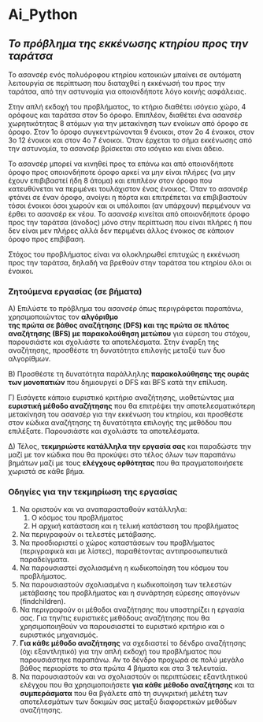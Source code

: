 # Ai_Python

## *Το πρόβλημα της εκκένωσης κτηρίου προς την ταράτσα*
Το  ασανσέρ  ενός  πολυόροφου  κτηρίου  κατοικιών  μπαίνει  σε  αυτόματη λειτουργία σε περίπτωση που διαταχθεί η εκκένωσή του προς την ταράτσα, από την αστυνομία για οποιονδήποτε λόγο κοινής ασφάλειας.  

Στην  απλή  εκδοχή  του  προβλήματος,  το   κτήριο  διαθέτει  ισόγειο  χώρο,   4 ορόφους  και  ταράτσα  στον  5ο  όροφο.  Επιπλέον,  διαθέτει  ένα  ασανσέρ 
χωρητικότητας 8 ατόμων  για την μετακίνηση των ενοίκων από όροφο σε όροφο. Στον 1ο όροφο συγκεντρώνονται 9 ένοικοι, στον 2ο 4 ένοικοι, στον 3ο 12 ένοικοι και στον 4ο 7 ένοικοι. Όταν έρχεται το σήμα εκκένωσης από την αστυνομία, το 
ασανσέρ βρίσκεται στο ισόγειο και είναι άδειο. 

Το ασανσέρ μπορεί να κινηθεί προς τα επάνω και από οποιονδήποτε όροφο προς οποιονδήποτε όροφο αρκεί να μην είναι πλήρες (να μην έχουν επιβιβαστεί ήδη  8  άτομα)  και  επιπλέον  στον  όροφο  που  κατευθύνεται  να  περιμένει τουλάχιστον ένας ένοικος. Όταν το ασανσέρ φτάνει σε έναν όροφο, ανοίγει η πόρτα  και  επιτρέπεται  να  επιβιβαστούν  τόσοι  ένοικοι  όσοι  χωρούν  και  οι υπόλοιποι (αν υπάρχουν) περιμένουν να έρθει το ασανσέρ εκ νέου. Το ασανσέρ κινείται  από  οποιονδήποτε  όροφο  προς  την  ταράτσα  (άνοδος)  μόνο  στην περίπτωση που είναι πλήρες ή που δεν είναι μεν πλήρες αλλά δεν περιμένει άλλος ένοικος σε κάποιον όροφο προς επιβίβαση.  

Στόχος  του  προβλήματος  είναι  να  ολοκληρωθεί  επιτυχώς  η  εκκένωση  προς  την  ταράτσα,  δηλαδή  να βρεθούν στην ταράτσα του κτηρίου όλοι οι ένοικοι.  

### **Ζητούμενα εργασίας (σε βήματα)** 

Α) Επιλύστε το πρόβλημα του ασανσέρ όπως περιγράφεται παραπάνω, χρησιμοποιώντας τον **αλγόριθμο**    
**της  πρώτα  σε  βάθος  αναζήτησης  (DFS)  και  της  πρώτα  σε  πλάτος  αναζήτησης  (ΒFS)  με παρακολούθηση μετώπου** για εύρεση του στόχου, παρουσιάστε και σχολιάστε τα αποτελέσματα. Στην έναρξη της αναζήτησης, προσθέστε τη δυνατότητα επιλογής μεταξύ των δυο αλγορίθμων.

Β)  Προσθέστε τη δυνατότητα παράλληλης **παρακολούθησης της ουράς των μονοπατιών** που δημιουργεί 
ο DFS και BFS κατά την επίλυση. 

Γ)  Εισάγετε κάποιο ευριστικό κριτήριο αναζήτησης, υιοθετώντας μια **ευριστική μέθοδο αναζήτησης** που 
θα επιτρέψει την αποτελεσματικότερη μετακίνηση του ασανσέρ για την εκκένωση του κτηρίου, και προσθέστε  στον  κώδικα  αναζήτησης  τη  δυνατότητα  επιλογής  της  μεθόδου  που  επιλέξατε. Παρουσιάστε και σχολιάστε τα αποτελέσματα. 

Δ) Τέλος,  **τεκμηριώστε  κατάλληλα  την  εργασία  σας**  και  παραδώστε  την  μαζί  με  τον  κώδικα  που  θα 
προκύψει  στο  τέλος  όλων  των  παραπάνω  βημάτων  μαζί  με  τους  **ελέγχους  ορθότητας**  που  θα πραγματοποιήσετε χωριστά σε κάθε βήμα.

### **Οδηγίες για την τεκμηρίωση της εργασίας**

1. Να οριστούν και να αναπαρασταθούν κατάλληλα: 
   1. Ο κόσμος του προβλήματος 
   1. Η αρχική κατάσταση και η τελική κατάσταση του προβλήματος 
1. Να περιγραφούν οι τελεστές μετάβασης. 
1. Να  προσδιοριστεί  ο  χώρος  καταστάσεων  του  προβλήματος  (περιγραφικά  και  με  λίστες), παραθέτοντας αντιπροσωπευτικά παραδείγματα. 
1. Να παρουσιαστεί σχολιασμένη η κωδικοποίηση του κόσμου του προβλήματος. 
1. Να παρουσιαστούν σχολιασμένα η κωδικοποίηση των τελεστών μετάβασης του προβλήματος και η συνάρτηση εύρεσης απογόνων (findchildren). 
1. Να περιγραφούν οι μέθοδοι αναζήτησης που υποστηρίζει η εργασία σας. Για την/τις ευριστικές μεθόδους  αναζήτησης  που  θα  χρησιμοποιηθούν  να  παρουσιαστεί  το  ευριστικό κριτήριο  και ο ευριστικός μηχανισμός. 
1. **Για κάθε μέθοδο αναζήτησης** να σχεδιαστεί το δένδρο αναζήτησης (όχι εξαντλητικό) για την απλή εκδοχή του προβλήματος που παρουσιάστηκε παραπάνω. Αν το δένδρο προχωρά σε πολύ μεγάλο βάθος περιορίστε το στα πρώτα 4 βήματα και στα 3 τελευταία. 
1. Να  παρουσιαστούν  και  να  σχολιαστούν  οι  περιπτώσεις  εξαντλητικού  ελέγχου  που  θα χρησιμοποιήσετε **για κάθε μέθοδο αναζήτησης** και τα **συμπεράσματα** που θα βγάλετε από τη συγκριτική  μελέτη  των  αποτελεσμάτων  των  δοκιμών  σας  μεταξύ  διαφορετικών  μεθόδων αναζήτησης. 
